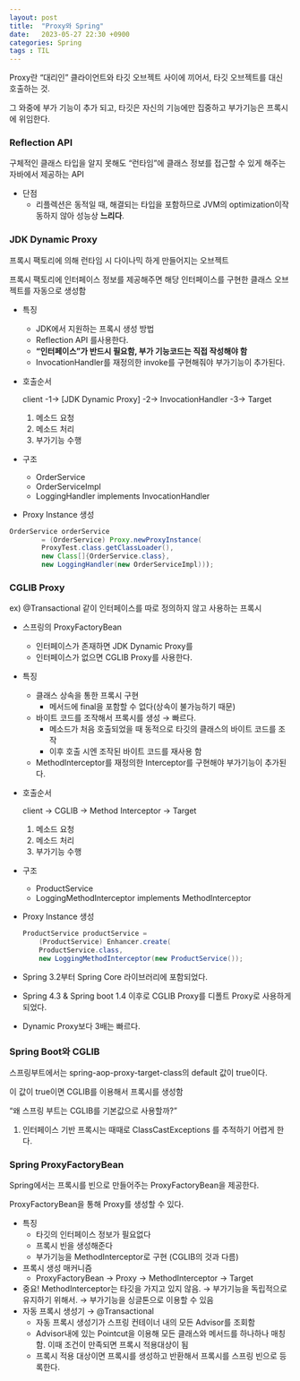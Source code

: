 ```yaml
---
layout: post
title:  "Proxy와 Spring"
date:   2023-05-27 22:30 +0900
categories: Spring
tags : TIL
---
```

Proxy란 “대리인” 클라이언트와 타깃 오브젝트 사이에 끼어서, 타깃 오브젝트를 대신 호출하는 것.

그 와중에 부가 기능이 추가 되고, 타깃은 자신의 기능에만 집중하고 부가기능은 프록시에 위임한다.

### Reflection API

구체적인 클래스 타입을 알지 못해도 “런타임”에 클래스 정보를 접근할 수 있게 해주는 자바에서 제공하는 API

- 단점
    - 리플렉션은 동적일 때, 해결되는 타입을 포함하므로 JVM의 optimization이작동하지 않아 성능상 **느리다**.

### JDK Dynamic Proxy

프록시 팩토리에 의해 런타임 시 다이나믹 하게 만들어지는 오브젝트

프록시 팩토리에 인터페이스 정보를 제공해주면 해당 인터페이스를 구현한 클래스 오브젝트를 자동으로 생성함

- 특징
    - JDK에서 지원하는 프록시 생성 방법
    - Reflection API 를사용한다.
    - **“인터페이스”가 반드시 필요함, 부가 기능코드는 직접 작성해야 함**
    - InvocationHandler를 재정의한 invoke를 구현해줘야 부가기능이 추가된다.
- 호출순서

  client -1→ [JDK Dynamic Proxy] -2→ InvocationHandler -3→ Target

    1. 메소드 요청
    2. 메소드 처리
    3. 부가기능 수행
- 구조
    - OrderService
    - OrderServiceImpl
    - LoggingHandler implements InvocationHandler
- Proxy Instance 생성

```java
OrderService orderService
		= (OrderService) Proxy.newProxyInstance(
		ProxyTest.class.getClassLoader(),
		new Class[]{OrderService.class},
		new LoggingHandler(new OrderServiceImpl)));
```

### CGLIB Proxy

ex) @Transactional 같이 인터페이스를 따로 정의하지 않고 사용하는 프록시

- 스프링의 ProxyFactoryBean
    - 인터페이스가 존재하면 JDK Dynamic Proxy를
    - 인터페이스가 없으면 CGLIB Proxy를 사용한다.
- 특징
    - 클래스 상속을 통한 프록시 구현
        - 메서드에 final을 포함할 수 없다(상속이 불가능하기 때문)
    - 바이트 코드를 조작해서 프록시를 생성 → 빠르다.
        - 메소드가 처음 호출되었을 때 동적으로 타깃의 클래스의 바이트 코드를 조작
        - 이후 호출 시엔 조작된 바이트 코드를 재사용 함
    - MethodInterceptor를 재정의한 Interceptor를 구현해야 부가기능이 추가된다.
- 호출순서

  client → CGLIB → Method Interceptor → Target

    1. 메소드 요청
    2. 메소드 처리
    3. 부가기능 수행
- 구조
    - ProductService
    - LoggingMethodInterceptor implements MethodInterceptor
- Proxy Instance 생성

    ```java
    ProductService productService =
    	(ProductService) Enhancer.create(
    	ProductService.class,
    	new LoggingMethodInterceptor(new ProductService());
    ```

- Spring 3.2부터 Spring Core 라이브러리에 포함되었다.
- Spring 4.3 & Spring boot 1.4 이후로 CGLIB Proxy를 디폴트 Proxy로 사용하게 되었다.
- Dynamic Proxy보다 3배는 빠르다.

### Spring Boot와 CGLIB

스프링부트에서는 spring-aop-proxy-target-class의 default 값이 true이다.

이 값이 true이면 CGLIB를 이용해서 프록시를 생성함

“왜 스프링 부트는 CGLIB를 기본값으로 사용할까?”

1. 인터페이스 기반 프록시는 때때로 ClassCastExceptions 를 추적하기 어렵게 한다.

### Spring ProxyFactoryBean

Spring에서는 프록시를 빈으로 만들어주는 ProxyFactoryBean을 제공한다.

ProxyFactoryBean을 통해 Proxy를 생성할 수 있다.

- 특징
    - 타깃의 인터페이스 정보가 필요없다
    - 프록시 빈을 생성해준다
    - 부가기능을 MethodInterceptor로 구현 (CGLIB의 것과 다름)
- 프록시 생성 매커니즘
    - ProxyFactoryBean → Proxy → MethodInterceptor → Target
- 중요! MethodInterceptor는 타깃을 가지고 있지 않음. → 부가기능을 독립적으로 유지하기 위해서. → 부가기능을 싱글톤으로 이용할 수 있음
- 자동 프록시 생성기 → @Transactional
    - 자동 프록시 생성기가 스프링 컨테이너 내의 모든 Advisor를 조회함
    - Advisor내에 있는 Pointcut을 이용해 모든 클래스와 메서드를 하나하나 매칭함. 이때 조건이 만족되면 프록시 적용대상이 됨
    - 프록시 적용 대상이면 프록시를 생성하고 반환해서 프록시를 스프링 빈으로 등록한다.
